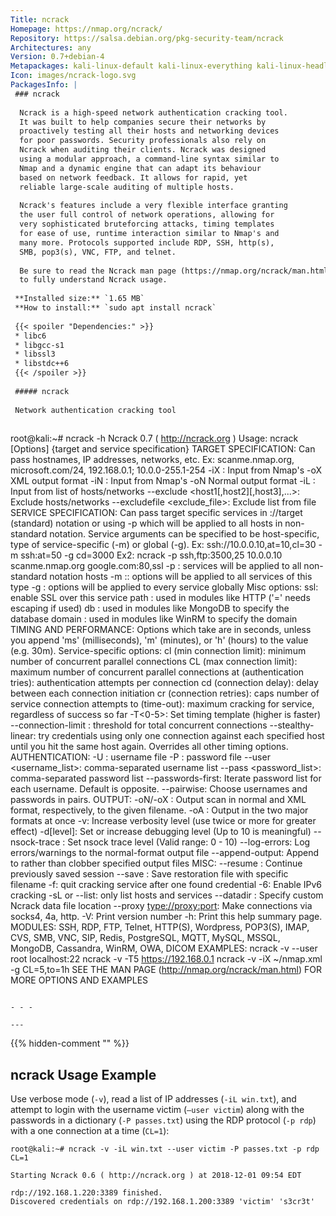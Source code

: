 ```yaml
---
Title: ncrack
Homepage: https://nmap.org/ncrack/
Repository: https://salsa.debian.org/pkg-security-team/ncrack
Architectures: any
Version: 0.7+debian-4
Metapackages: kali-linux-default kali-linux-everything kali-linux-headless kali-linux-large kali-tools-passwords kali-tools-web 
Icon: images/ncrack-logo.svg
PackagesInfo: |
 ### ncrack
 
  Ncrack is a high-speed network authentication cracking tool.
  It was built to help companies secure their networks by
  proactively testing all their hosts and networking devices
  for poor passwords. Security professionals also rely on
  Ncrack when auditing their clients. Ncrack was designed
  using a modular approach, a command-line syntax similar to
  Nmap and a dynamic engine that can adapt its behaviour
  based on network feedback. It allows for rapid, yet
  reliable large-scale auditing of multiple hosts.
   
  Ncrack's features include a very flexible interface granting
  the user full control of network operations, allowing for
  very sophisticated bruteforcing attacks, timing templates
  for ease of use, runtime interaction similar to Nmap's and
  many more. Protocols supported include RDP, SSH, http(s),
  SMB, pop3(s), VNC, FTP, and telnet.
   
  Be sure to read the Ncrack man page (https://nmap.org/ncrack/man.html)
  to fully understand Ncrack usage.
 
 **Installed size:** `1.65 MB`  
 **How to install:** `sudo apt install ncrack`  
 
 {{< spoiler "Dependencies:" >}}
 * libc6 
 * libgcc-s1 
 * libssl3 
 * libstdc++6 
 {{< /spoiler >}}
 
 ##### ncrack
 
 Network authentication cracking tool
 
 ```
 root@kali:~# ncrack -h
 Ncrack 0.7 ( http://ncrack.org )
 Usage: ncrack [Options] {target and service specification}
 TARGET SPECIFICATION:
   Can pass hostnames, IP addresses, networks, etc.
   Ex: scanme.nmap.org, microsoft.com/24, 192.168.0.1; 10.0.0-255.1-254
   -iX <inputfilename>: Input from Nmap's -oX XML output format
   -iN <inputfilename>: Input from Nmap's -oN Normal output format
   -iL <inputfilename>: Input from list of hosts/networks
   --exclude <host1[,host2][,host3],...>: Exclude hosts/networks
   --excludefile <exclude_file>: Exclude list from file
 SERVICE SPECIFICATION:
   Can pass target specific services in <service>://target (standard) notation or
   using -p which will be applied to all hosts in non-standard notation.
   Service arguments can be specified to be host-specific, type of service-specific
   (-m) or global (-g). Ex: ssh://10.0.0.10,at=10,cl=30 -m ssh:at=50 -g cd=3000
   Ex2: ncrack -p ssh,ftp:3500,25 10.0.0.10 scanme.nmap.org google.com:80,ssl
   -p <service-list>: services will be applied to all non-standard notation hosts
   -m <service>:<options>: options will be applied to all services of this type
   -g <options>: options will be applied to every service globally
   Misc options:
     ssl: enable SSL over this service
     path <name>: used in modules like HTTP ('=' needs escaping if used)
     db <name>: used in modules like MongoDB to specify the database
     domain <name>: used in modules like WinRM to specify the domain
 TIMING AND PERFORMANCE:
   Options which take <time> are in seconds, unless you append 'ms'
   (milliseconds), 'm' (minutes), or 'h' (hours) to the value (e.g. 30m).
   Service-specific options:
     cl (min connection limit): minimum number of concurrent parallel connections
     CL (max connection limit): maximum number of concurrent parallel connections
     at (authentication tries): authentication attempts per connection
     cd (connection delay): delay <time> between each connection initiation
     cr (connection retries): caps number of service connection attempts
     to (time-out): maximum cracking <time> for service, regardless of success so far
   -T<0-5>: Set timing template (higher is faster)
   --connection-limit <number>: threshold for total concurrent connections
   --stealthy-linear: try credentials using only one connection against each specified host 
     until you hit the same host again. Overrides all other timing options.
 AUTHENTICATION:
   -U <filename>: username file
   -P <filename>: password file
   --user <username_list>: comma-separated username list
   --pass <password_list>: comma-separated password list
   --passwords-first: Iterate password list for each username. Default is opposite.
   --pairwise: Choose usernames and passwords in pairs.
 OUTPUT:
   -oN/-oX <file>: Output scan in normal and XML format, respectively, to the given filename.
   -oA <basename>: Output in the two major formats at once
   -v: Increase verbosity level (use twice or more for greater effect)
   -d[level]: Set or increase debugging level (Up to 10 is meaningful)
   --nsock-trace <level>: Set nsock trace level (Valid range: 0 - 10)
   --log-errors: Log errors/warnings to the normal-format output file
   --append-output: Append to rather than clobber specified output files
 MISC:
   --resume <file>: Continue previously saved session
   --save <file>: Save restoration file with specific filename
   -f: quit cracking service after one found credential
   -6: Enable IPv6 cracking
   -sL or --list: only list hosts and services
   --datadir <dirname>: Specify custom Ncrack data file location
   --proxy <type://proxy:port>: Make connections via socks4, 4a, http.
   -V: Print version number
   -h: Print this help summary page.
 MODULES:
   SSH, RDP, FTP, Telnet, HTTP(S), Wordpress, POP3(S), IMAP, CVS, SMB, VNC, SIP, Redis, PostgreSQL, MQTT, MySQL, MSSQL, MongoDB, Cassandra, WinRM, OWA, DICOM
 EXAMPLES:
   ncrack -v --user root localhost:22
   ncrack -v -T5 https://192.168.0.1
   ncrack -v -iX ~/nmap.xml -g CL=5,to=1h
 SEE THE MAN PAGE (http://nmap.org/ncrack/man.html) FOR MORE OPTIONS AND EXAMPLES
 ```
 
 - - -
 
---
```

{{% hidden-comment "<!--Do not edit anything above this line-->" %}}

## ncrack Usage Example

Use verbose mode (`-v`), read a list of IP addresses (`-iL win.txt`), and attempt to login with the username victim (`–user victim`) along with the passwords in a dictionary (`-P passes.txt`) using the RDP protocol (`-p rdp`) with a one connection at a time (`CL=1`):

```
root@kali:~# ncrack -v -iL win.txt --user victim -P passes.txt -p rdp CL=1

Starting Ncrack 0.6 ( http://ncrack.org ) at 2018-12-01 09:54 EDT

rdp://192.168.1.220:3389 finished.
Discovered credentials on rdp://192.168.1.200:3389 'victim' 's3cr3t'
```
